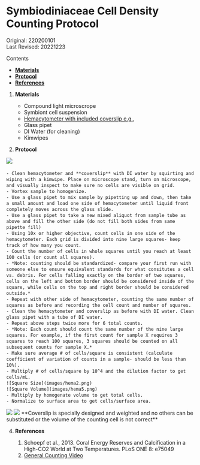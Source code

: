 
# Symbiodiniaceae Cell Density Counting Protocol

Original: 220200101   
Last Revised: 20221223

Contents  
- [**Materials**](#Materials)    
- [**Protocol**](#Protocol)  
- [**References**](#References)  
 
1. <a name="Materials"></a> **Materials**
    -  Compound light microscrope
    -  Symbiont cell suspension
    - 	[Hemacytometer with included coverslip e.g.,](https://www.daigger.com/hemacytometers-with-cover-glass?q=EF16034F&gclid=Cj0KCQiAwJWdBhCYARIsAJc4idDEQu9nr_keJ5qXj8kIBKcP5V8v8faQvGJBsRivGAae1m-b9DiVL0gaAjMvEALw_wcB)
    - 	Glass pipet
    - 	DI Water (for cleaning)
    -  Kimwipes

2. <a name="Protocol"></a> **Protocol**
<img src="https://github.com/urol-e5/protocols/blob/master/images/hema1.png?raw=true" width="200" />   

	- Clean hemacytometer and **coverslip** with DI water by squirting and wiping with a kimwipe. Place on microscope stand, turn on microscope, and visually inspect to make sure no cells are visible on grid.
	- Vortex sample to homogenize.   
	- Use a glass pipet to mix sample by pipetting up and down, then take a small amount and load one side of hemacytometer until liquid front completely moves across the glass slide. 
	- Use a glass pipet to take a new mixed aliquot from sample tube as above and fill the other side (do not fill both sides from same pipette fill)
	- Using 10x or higher objective, count cells in one side of the hemacytometer. Each grid is divided into nine large squares- keep track of how many you count.
	- Count the number of cells in whole squares until you reach at least 100 cells (or count all squares). 
	- *Note: counting should be standardized- compare your first run with someone else to ensure equivalent standards for what consitutes a cell vs. debris. For cells falling exactly on the border of two squares, cells on the left and bottom border should be considered inside of the square, while cells on the top and right border should be considered outside.*  
	- Repeat with other side of hemacytometer, counting the same number of squares as before and recording the cell count and number of squares.  
	- Clean the hemacytometer and coverslip as before with DI water. Clean glass pipet with a tube of DI water.  
	- Repeat above steps twice more for 6 total counts.   
	- *Note: Each count should count the same number of the nine large squares. For example, if the first count for sample X requires 3 squares to reach 100 squares, 3 squares should be counted on all subsequent counts for sample X.*  
	- Make sure average # of cells/square is consistent (calculate coefficient of variation of counts in a sample- should be less than 10%).  
	- Multiply # of cells/square by 10^4 and the dilution factor to get cells/mL.  
	![Square Size](images/hema2.png)  
	![Square Volume](images/hema5.png)  
	- Multiply by homogenate volume to get total cells.  
	- Normalize to surface area to get cells/surface area.  
<img src="https://github.com/urol-e5/protocols/blob/master/images/hema4.png?raw=true"  width="200" /> 
<img src="https://github.com/urol-e5/protocols/blob/master/images/hema5.png?raw=true"  width="200" /> 
**Coverslip is specially designed and weighted and no others can be substituted or the volume of the counting cell is not correct**

4. <a name="References"></a> **References**

    1.  Schoepf et al., 2013. Coral Energy Reserves and Calcification in a High-CO2 World at Two Temperatures. PLoS ONE 8:
    	e75049
    2. [General Counting Video](https://www.youtube.com/watch?v=rR1ov4VEJXQ)
